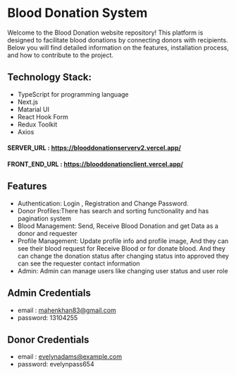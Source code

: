 # Blood Donation System

Welcome to the Blood Donation website repository! This platform is designed to facilitate blood donations by connecting donors with recipients. Below you will find detailed information on the features, installation process, and how to contribute to the project.

## Technology Stack:

- TypeScript for programming language
- Next.js
- Matarial UI
- React Hook Form
- Redux Toolkit
- Axios

#### SERVER_URL : https://blooddonationserverv2.vercel.app/

#### FRONT_END_URL : https://blooddonationclient.vercel.app/

## Features

- Authentication: Login , Registration and Change Password.
- Donor Profiles:There has search and sorting functionality and has pagination system
- Blood Management: Send, Receive Blood Donation and get Data as a donor and requester
- Profile Management: Update profile info and profile image, And they can see their blood request for Receive Blood or for donate blood. And they can change the donation status after changing status into approved they can see the requester contact information
- Admin: Admin can manage users like changing user status and user role

## Admin Credentials

- email : mahenkhan83@gmail.com
- password: 13104255

## Donor Credentials

- email : evelynadams@example.com
- password: evelynpass654
